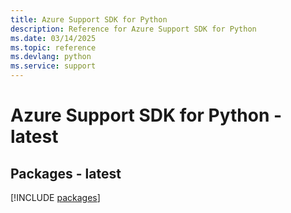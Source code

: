 ```yaml
---
title: Azure Support SDK for Python
description: Reference for Azure Support SDK for Python
ms.date: 03/14/2025
ms.topic: reference
ms.devlang: python
ms.service: support
---
```

# Azure Support SDK for Python - latest
## Packages - latest
[!INCLUDE [packages](support-index.md)]